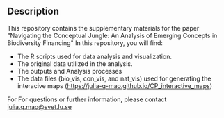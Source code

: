 ## Description
This repository contains the supplementary materials for the paper "Navigating the Conceptual Jungle: An Analysis of Emerging Concepts in Biodiversity Financing" 
In this repository, you will find:
- The R scripts used for data analysis and visualization.
- The original data utilized in the analysis.
- The outputs and Analysis processes
- The data files (bio_vis, con_vis, and nat_vis) used for generating the interacive maps (https://julia-q-mao.github.io/CP_interactive_maps)

For For questions or further information, please contact julia.q.mao@svet.lu.se
